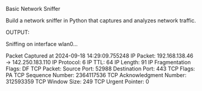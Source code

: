Basic Network Sniffer

Build a network sniffer in Python that captures and
analyzes network traffic. 


OUTPUT: 

Sniffing on interface wlan0...

Packet Captured at 2024-09-18 14:29:09.755248
IP Packet: 192.168.138.46 -> 142.250.183.110
IP Protocol: 6
IP TTL: 64
IP Length: 91
IP Fragmentation Flags: DF
  TCP Packet:
  Source Port: 52988
  Destination Port: 443
  TCP Flags: PA
  TCP Sequence Number: 2364117536
  TCP Acknowledgment Number: 312593359
  TCP Window Size: 249
  TCP Urgent Pointer: 0
